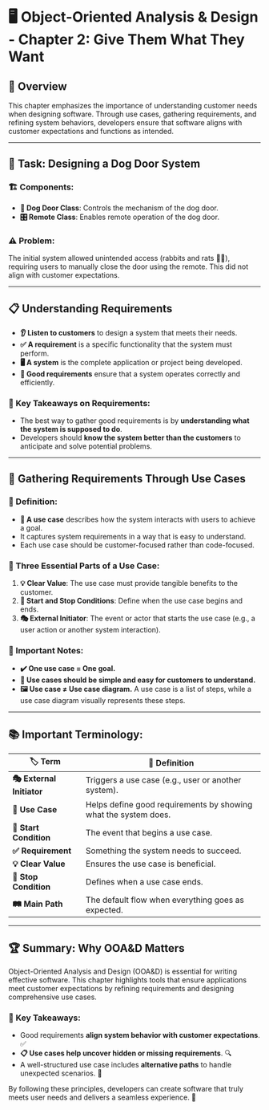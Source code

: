 # 🖥️ Object-Oriented Analysis & Design - Chapter 2: Give Them What They Want

## 📌 Overview
This chapter emphasizes the importance of understanding customer needs when designing software. Through use cases, gathering requirements, and refining system behaviors, developers ensure that software aligns with customer expectations and functions as intended.

---
## 🐶 Task: Designing a Dog Door System
### 🏗️ Components:
- **🚪 Dog Door Class**: Controls the mechanism of the dog door.
- **🎛️ Remote Class**: Enables remote operation of the dog door.

### ⚠️ Problem:
The initial system allowed unintended access (rabbits and rats 🐇🐀), requiring users to manually close the door using the remote. This did not align with customer expectations.

---
## 📋 Understanding Requirements
- **👂 Listen to customers** to design a system that meets their needs.
- **✅ A requirement** is a specific functionality that the system must perform.
- **🖥️ A system** is the complete application or project being developed.
- **📌 Good requirements** ensure that a system operates correctly and efficiently.

### 🔑 Key Takeaways on Requirements:
- The best way to gather good requirements is by **understanding what the system is supposed to do**.
- Developers should **know the system better than the customers** to anticipate and solve potential problems.

---
## 📝 Gathering Requirements Through Use Cases
### 📖 Definition:
- **📌 A use case** describes how the system interacts with users to achieve a goal.
- It captures system requirements in a way that is easy to understand.
- Each use case should be customer-focused rather than code-focused.

### 🎯 Three Essential Parts of a Use Case:
1. **💡 Clear Value**: The use case must provide tangible benefits to the customer.
2. **🔄 Start and Stop Conditions**: Define when the use case begins and ends.
3. **🎭 External Initiator**: The event or actor that starts the use case (e.g., a user action or another system interaction).

### 📌 Important Notes:
- **✔️ One use case = One goal.**
- **📖 Use cases should be simple and easy for customers to understand.**
- **🖼️ Use case ≠ Use case diagram.** A use case is a list of steps, while a use case diagram visually represents these steps.

---
## 📚 Important Terminology:
| 🏷️ Term | 📖 Definition |
|------|------------|
| **🎭 External Initiator** | Triggers a use case (e.g., user or another system). |
| **📌 Use Case** | Helps define good requirements by showing what the system does. |
| **🚀 Start Condition** | The event that begins a use case. |
| **✅ Requirement** | Something the system needs to succeed. |
| **💡 Clear Value** | Ensures the use case is beneficial. |
| **🛑 Stop Condition** | Defines when a use case ends. |
| **🛤️ Main Path** | The default flow when everything goes as expected. |

---
## 🏆 Summary: Why OOA&D Matters
Object-Oriented Analysis and Design (OOA&D) is essential for writing effective software. This chapter highlights tools that ensure applications meet customer expectations by refining requirements and designing comprehensive use cases.

### 📝 Key Takeaways:
- Good requirements **align system behavior with customer expectations**. ✅
- **📋 Use cases help uncover hidden or missing requirements**. 🔍
- A well-structured use case includes **alternative paths** to handle unexpected scenarios. 🔄

By following these principles, developers can create software that truly meets user needs and delivers a seamless experience. 🚀

